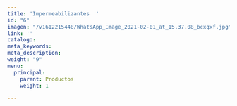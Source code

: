 ```yaml
---
title: 'Impermeabilizantes  '
id: "6"
imagen: "/v1612215448/WhatsApp_Image_2021-02-01_at_15.37.08_bcxqxf.jpg"
link: ''
catalogo: 
meta_keywords: 
meta_description: 
weight: "9"
menu:
  principal:
    parent: Productos
    weight: 1

---
```

